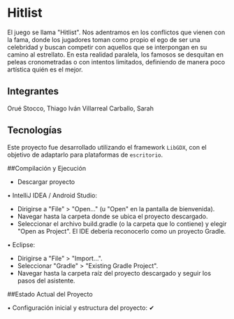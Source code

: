 # Hitlist

El juego se llama "Hitlist". Nos adentramos en los conflictos que vienen con la fama, donde los jugadores toman como
propio el ego de ser una celebridad y buscan competir con aquellos que se interpongan en su camino al estrellato. En
esta realidad paralela, los famosos se desquitan en peleas cronometradas o con intentos limitados, definiendo de
manera poco artística quién es el mejor.

## Integrantes

Orué Stocco, Thiago Iván
Villarreal Carballo, Sarah

## Tecnologías

Este proyecto fue desarrollado utilizando el framework `LibGDX`, con el objetivo de adaptarlo para plataformas de `escritorio`.

##Compilación y Ejecución

  - Descargar proyecto

• IntelliJ IDEA / Android Studio:
  - Dirigirse a "File" > "Open..." (u "Open" en la pantalla de bienvenida).
  - Navegar hasta la carpeta donde se ubica el proyecto descargado.
  - Seleccionar el archivo build.gradle (o la carpeta que lo contiene) y elegir "Open as Project". El IDE debería reconocerlo como un proyecto Gradle.

• Eclipse:
  - Dirigirse a "File" > "Import...".
  - Seleccionar "Gradle" > "Existing Gradle Project".
  - Navegar hasta la carpeta raíz del proyecto descargado y seguir los pasos del asistente.

##Estado Actual del Proyecto

• Configuración inicial y estructura del proyecto: ✔

